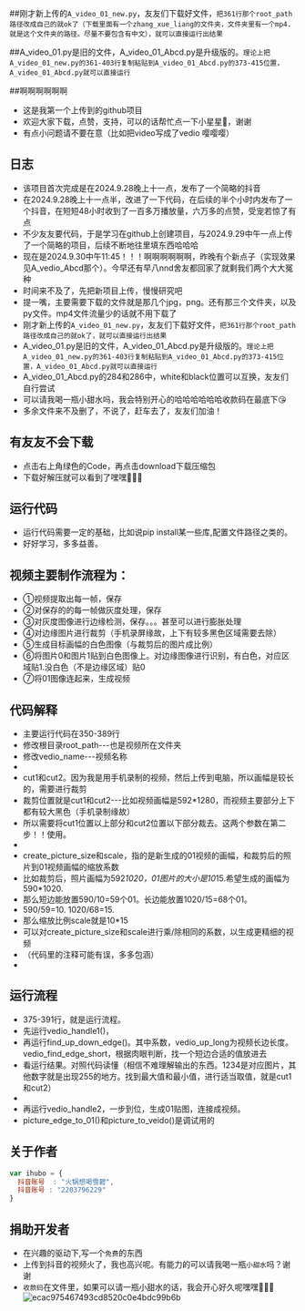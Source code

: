 ##刚才新上传的`A_video_01_new.py`，友友们下载好文件，`把361行那个root_path路径改成自己的就ok了（下载里面有一个zhang_xue_liang的文件夹，文件夹里有一个mp4.就是这个文件夹的路径。尽量不要包含有中文），就可以直接运行出结果`

##A_video_01.py是旧的文件，A_video_01_Abcd.py是升级版的。`理论上把A_video_01_new.py的361-403行复制粘贴到A_video_01_Abcd.py的373-415位置，A_video_01_Abcd.py就可以直接运行`

##啊啊啊啊啊啊
* 这是我第一个上传到的github项目
* 欢迎大家下载，点赞，支持，可以的话帮忙点一下小星星🤩，谢谢
* 有点小问题请不要在意（比如把video写成了vedio   嘤嘤嘤）

## 日志
* 该项目首次完成是在2024.9.28晚上十一点，发布了一个简略的抖音
* 在2024.9.28晚上十一点半，改进了一下代码，在后续的半个小时内发布了一个抖音，在短短48小时收到了一百多万播放量，六万多的点赞，受宠若惊了有点
* 不少友友要代码，于是学习在github上创建项目，与2024.9.29中午一点上传了一个简略的项目，后续不断地往里填东西哈哈哈
* 现在是2024.9.30中午11:45！！！啊啊啊啊啊啊，昨晚有个新点子（实现效果见A_vedio_Abcd那个）。今早还有早八nnd舍友都回家了就剩我们两个大大冤种
* 时间来不及了，先把新项目上传，慢慢研究吧
* 提一嘴，主要需要下载的文件就是那几个jpg，png。还有那三个文件夹，以及py文件。mp4文件流量少的话就不用下载了
* 刚才新上传的`A_video_01_new.py`，友友们下载好文件，`把361行那个root_path路径改成自己的就ok了，就可以直接运行出结果`
* A_video_01.py是旧的文件，A_video_01_Abcd.py是升级版的。`理论上把A_video_01_new.py的361-403行复制粘贴到A_video_01_Abcd.py的373-415位置，A_video_01_Abcd.py就可以直接运行`
* A_video_01_Abcd.py的284和286中，white和black位置可以互换，友友们自行尝试
* 可以请我喝一瓶小甜水吗，我会特别开心的哈哈哈哈哈哈收款码在最底下😘
* 多余文件来不及删了，不说了，赶车去了，友友们加油！
  
  
## 有友友不会下载
* 点击右上角绿色的Code，再点击download下载压缩包
* 下载好解压就可以看到了嘿嘿🤤🤤🤤

## 运行代码
* 运行代码需要一定的基础，比如说pip install某一些库,配置文件路径之类的。
* 好好学习，多多益善。

## 视频主要制作流程为：
* ①视频提取出每一帧，保存
* ②对保存的的每一帧做灰度处理，保存
* ③对灰度图像进行边缘检测，保存。。。甚至可以进行膨胀处理
* ④对边缘图片进行裁剪（手机录屏缘故，上下有较多黑色区域需要去除）
* ⑤生成目标画幅的白色图像（与裁剪后的图片成比例）
* ⑥将图片0和图片1贴到白色图像上。对边缘图像进行识别，有白色，对应区域贴1.没白色（不是边缘区域）贴0
* ⑦将01图像连起来，生成视频

## 代码解释
* 主要运行代码在350-389行
* 修改根目录root_path---也是视频所在文件夹
* 修改vedio_name---视频名称
* 
* cut1和cut2。因为我是用手机录制的视频，然后上传到电脑，所以画幅是较长的，需要进行裁剪
* 裁剪位置就是cut1和cut2---比如视频画幅是592*1280，而视频主要部分上下都有较大黑色（手机录制缘故）
* 所以需要将cut1位置以上部分和cut2位置以下部分裁去。这两个参数在第二步！！使用。
* 
* create_picture_size和scale，指的是新生成的01视频的画幅，和裁剪后的照片到01视频画幅的缩放系数
* 比如裁剪后，照片画幅为592*1020，01图片的大小是10*15.希望生成的画幅为590*1020.
* 那么短边能放置590/10=59个01。长边能放置1020/15=68个01。
* 590/59=10.    1020/68=15.
* 那么缩放比例scale就是10*15
* 可以对create_picture_size和scale进行乘/除相同的系数，以生成更精细的视频
* （代码里的注释可能有误，多多包涵）
* 
## 运行流程
* 375-391行，就是运行流程。
* 先运行vedio_handle1()，
* 再运行find_up_down_edge()。其中系数，vedio_up_long为视频长边长度。vedio_find_edge_short，根据肉眼判断，找一个短边合适的值放进去
* 看运行结果。对照代码读懂（相信不难理解输出的东西。1234是对应图片，其他数字就是出现255的地方。找到最大值和最小值，进行适当取值，就是cut1和cut2）
* 
* 再运行vedio_handle2，一步到位，生成01贴图，连接成视频。
* picture_edge_to_01()和picture_to_veido()是调试用的

## 关于作者

```javascript
var ihubo = {
  抖音账号  : "火锅想喝雪碧",
  抖音账号 : "2203796229"
}
```
## 捐助开发者
* 在兴趣的驱动下,写一个`免费`的东西
* 上传到抖音的视频火了，我也高兴呢。有能力的可以请我喝一瓶`小甜水`吗？谢谢
* `收款码`在文件里，如果可以请一瓶小甜水的话，我会开心好久呢嘿嘿🤤🤤🤤![ecac975467493cd8520c0e4bdc99b6b](https://github.com/user-attachments/assets/c660f324-a13a-4aa9-8380-ec5b67505d63)
